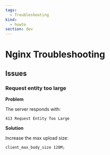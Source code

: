 ```yaml
---
tags:
  - Troubleshooting
kind:
  - howto
section: dev
---
```

# Nginx Troubleshooting

## Issues

### Request entity too large

**Problem**

The server responds with:

```
413 Request Entity Too Large
```

**Solution**

Increase the max upload size:

```
client_max_body_size 128M;
```